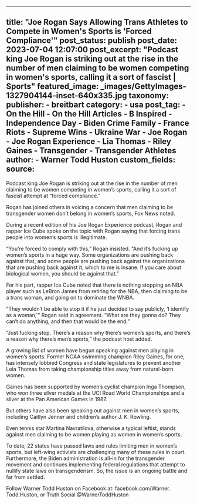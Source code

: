 
---
title: "Joe Rogan Says Allowing Trans Athletes to Compete in Women&#39;s Sports is &#39;Forced Compliance&#39;" 
post_status: publish
post_date: 2023-07-04 12:07:00 
post_excerpt: "Podcast king Joe Rogan is striking out at the rise in the number of men claiming to be women competing in women&#39;s sports, calling it a sort of fascist | Sports"
featured_image: _images/GettyImages-1327904144-inset-640x335.jpg 
taxonomy:
    publisher:
        - breitbart
    category:
        - usa 
    post_tag:
        - On the Hill
        - On the Hill Articles
        - B Inspired
        - Independence Day
        - Biden Crime Family
        - France Riots
        - Supreme Wins
        - Ukraine War
        - Joe Rogan
        - Joe Rogan Experience
        - Lia Thomas
        - Riley Gaines
        - Transgender
        - Transgender Athletes
    author:
        - Warner Todd Huston
custom_fields:
    source: 
---
Podcast king Joe Rogan is striking out at the rise in the number of men claiming to be women competing in women’s sports, calling it a sort of fascist attempt at “forced compliance.”

Rogan has joined others in voicing a concern that men claiming to be transgender women don’t belong in women’s sports, Fox News noted.

During a recent edition of his Joe Rogan Experience podcast, Rogan and rapper Ice Cube spoke on the topic with Rogan saying that forcing trans people into women’s sports is illegitimate.

“You’re forced to comply with this,” Rogan insisted. “And it’s fucking up women’s sports in a huge way. Some organizations are pushing back against that, and some people are pushing back against the organizations that are pushing back against it, which to me is insane. If you care about biological women, you should be against that.”

For his part, rapper Ice Cube noted that there is nothing stopping an NBA player such as LeBron James from retiring for the NBA, then claiming to be a trans woman, and going on to dominate the WNBA.

“They wouldn’t be able to stop it if he just decided to say publicly, ‘I identify as a woman,&#39;” Rogan said in agreement. “What are they gonna do? They can’t do anything, and then that would be the end.”

“Just fucking stop. There’s a reason why there’s women’s sports, and there’s a reason why there’s men’s sports,” the podcast host added.

A growing list of women have begun speaking against men playing in women’s sports. Former NCAA swimming champion Riley Gaines, for one, has intensely lobbied Congress and state legislatures to prevent another Leia Thomas from taking championship titles away from natural-born women.

Gaines has been supported by women’s cyclist champion Inga Thompson, who won three silver medals at the UCI Road World Championships and a silver at the Pan American Games in 1987.

But others have also been speaking out against men in women’s sports, including Caitlyn Jenner and children’s author J. K. Rowling.

Even tennis star Martina Navratilova, otherwise a typical leftist, stands against men claiming to be women playing as women in women’s sports.

To date, 22 states have passed laws and rules limiting men in women’s sports, but left-wing activists are challenging many of these rules in court. Furthermore, the Biden administration is all-in for the transgender movement and continues implementing federal regulations that attempt to nullify state laws on transgenderism. So, the issue is an ongoing battle and far from settled.

Follow Warner Todd Huston on Facebook at: facebook.com&#x2F;Warner. Todd.Huston, or Truth Social @WarnerToddHuston 